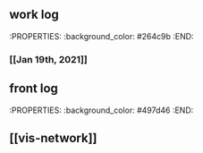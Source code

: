 ## work log
:PROPERTIES:
:background_color: #264c9b
:END:
### [[Jan 19th, 2021]]
## front log
:PROPERTIES:
:background_color: #497d46
:END:
## [[vis-network]]